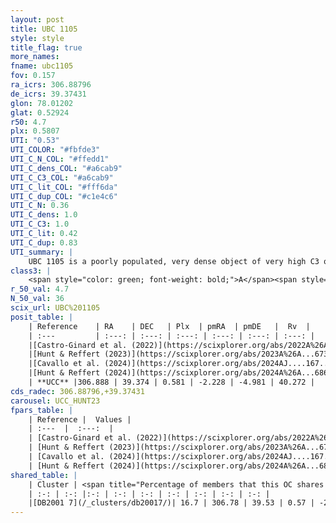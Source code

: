 ```yaml
---
layout: post
title: UBC 1105
style: style
title_flag: true
more_names: 
fname: ubc1105
fov: 0.157
ra_icrs: 306.88796
de_icrs: 39.37431
glon: 78.01202
glat: 0.52924
r50: 4.7
plx: 0.5807
UTI: "0.53"
UTI_COLOR: "#fbfde3"
UTI_C_N_COL: "#ffedd1"
UTI_C_dens_COL: "#a6cab9"
UTI_C_C3_COL: "#a6cab9"
UTI_C_lit_COL: "#fff6da"
UTI_C_dup_COL: "#c1e4c6"
UTI_C_N: 0.36
UTI_C_dens: 1.0
UTI_C_C3: 1.0
UTI_C_lit: 0.42
UTI_C_dup: 0.83
UTI_summary: |
    UBC 1105 is a poorly populated, very dense object of very high C3 quality. It was recently reported in the literature.<br><br>This is very likely a unique object, which shares a small percentage of members with at least one previously reported entry.
class3: |
    <span style="color: green; font-weight: bold;">A</span><span style="color: green; font-weight: bold;">A</span>
r_50_val: 4.7
N_50_val: 36
scix_url: UBC%201105
posit_table: |
    | Reference    | RA    | DEC   | Plx  | pmRA  | pmDE   |  Rv  |
    | :---         | :---: | :---: | :---: | :---: | :---: | :---: |
    |[Castro-Ginard et al. (2022)](https://scixplorer.org/abs/2022A%26A...661A.118C) | 306.85 | 39.39 | 0.58 | -2.22 | -4.97 | -- |
    |[Hunt & Reffert (2023)](https://scixplorer.org/abs/2023A%26A...673A.114H) | 306.913 | 39.343 | 0.577 | -2.249 | -4.975 | 58.764 |
    |[Cavallo et al. (2024)](https://scixplorer.org/abs/2024AJ....167...12C) | 306.816 | 39.395 | 0.578 | -- | -- | -- |
    |[Hunt & Reffert (2024)](https://scixplorer.org/abs/2024A%26A...686A..42H) | 306.913 | 39.343 | 0.577 | -2.249 | -4.975 | 58.764 |
    | **UCC** |306.888 | 39.374 | 0.581 | -2.228 | -4.981 | 40.272 | 
cds_radec: 306.88796,+39.37431
carousel: UCC_HUNT23
fpars_table: |
    | Reference |  Values |
    | :---  |  :---:  |
    | [Castro-Ginard et al. (2022)](https://scixplorer.org/abs/2022A%26A...661A.118C) | `AV=3.99, Dist=1908, logAge=6.935` |
    | [Hunt & Reffert (2023)](https://scixplorer.org/abs/2023A%26A...673A.114H) | `AV50=4.819, diffAV50=2.808, MOD50=11.111, logAge50=6.812` |
    | [Cavallo et al. (2024)](https://scixplorer.org/abs/2024AJ....167...12C) | `AV50=4.26, dMod50=11.38, logAge50=7.1, [Fe/H]50=0.44` |
    | [Hunt & Reffert (2024)](https://scixplorer.org/abs/2024A%26A...686A..42H) | `MassJ=820.731` |
shared_table: |
    | Cluster | <span title="Percentage of members that this OC shares with the ones listed">%</span>   | RA   | DEC   | Plx   | pmRA  | pmDE  | Rv | UTI |
    | :-: | :-: |:-: | :-: | :-: | :-: | :-: | :-: | :-: |
    |[DB2001 7](/_clusters/db20017/)| 16.7 | 306.78 | 39.53 | 0.57 | -2.42 | -4.82 | -- |0.21 |
---
```

